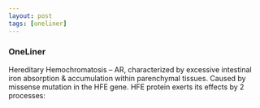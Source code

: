 ```yaml
---
layout: post
tags: [oneliner]
---
```



### OneLiner

Hereditary Hemochromatosis – AR, characterized by excessive intestinal iron absorption & accumulation within parenchymal tissues. Caused by missense mutation in the HFE gene. HFE protein exerts its effects by 2 processes:
